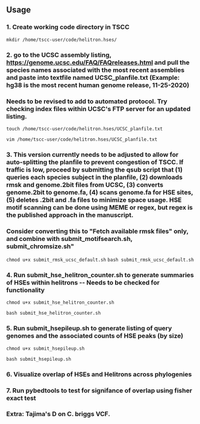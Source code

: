 ## Usage
### 1. Create working code directory in TSCC
```mkdir /home/tscc-user/code/helitron.hses/```
### 2. go to the UCSC assembly listing, https://genome.ucsc.edu/FAQ/FAQreleases.html and pull the species names associated with the most recent assemblies and paste into textfile named UCSC_planfile.txt (Example: hg38 is the most recent human genome release, 11-25-2020)
### Needs to be revised to add to automated protocol. Try checking index files within UCSC's FTP server for an updated listing.
```touch /home/tscc-user/code/helitron.hses/UCSC_planfile.txt```

```vim /home/tscc-user/code/helitron.hses/UCSC_planfile.txt```
### 3. This version currently needs to be adjusted to allow for auto-splitting the planfile to prevent congestion of TSCC. If traffic is low, proceed by submitting the qsub script that (1) queries each species subject in the planfile, (2) downloads rmsk and genome.2bit files from UCSC, (3) converts genome.2bit to genome.fa, (4) scans genome.fa for HSE sites, (5) deletes .2bit and .fa files to minimize space usage. HSE motif scanning can be done using MEME or regex, but regex is the published approach in the manuscript.
### Consider converting this to "Fetch available rmsk files" only, and combine with submit_motifsearch.sh, submit_chromsize.sh"
```chmod u+x submit_rmsk_ucsc_default.sh```
```bash submit_rmsk_ucsc_default.sh```
### 4. Run submit_hse_helitron_counter.sh to generate summaries of HSEs within helitrons -- Needs to be checked for functionality
```chmod u+x submit_hse_helitron_counter.sh```

```bash submit_hse_helitron_counter.sh``` 
### 5. Run submit_hsepileup.sh to generate listing of query genomes and the associated counts of HSE peaks (by size)
```chmod u+x submit_hsepileup.sh```

```bash submit_hsepileup.sh``` 
### 6. Visualize overlap of HSEs and Helitrons across phylogenies
### 7. Run pybedtools to test for signifance of overlap using fisher exact test
### Extra: Tajima's D on C. briggs VCF.